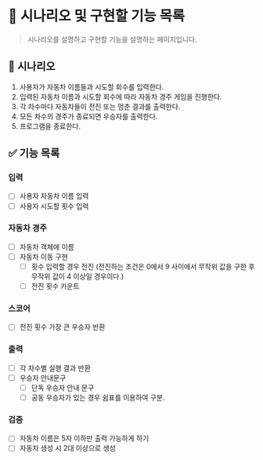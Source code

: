 # 📝 시나리오 및 구현할 기능 목록

> 시나리오를 설명하고 구현할 기능을 설명하는 페이지입니다.
>

## 📕 시나리오

1. 사용자가 자동차 이름들과 시도할 회수를 입력한다.
2. 입력된 자동차 이름과 시도할 회수에 따라 자동차 경주 게임을 진행한다.
3. 각 차수마다 자동차들이 전진 또는 멈춘 결과를 출력한다.
4. 모든 차수의 경주가 종료되면 우승자를 출력한다.
5. 프로그램을 종료한다.

## ✅ 기능 목록

### 입력

- [ ]  사용자 자동차 이름 입력
- [ ]  사용자 시도할 횟수 입력

### 자동차 경주

- [ ]  자동차 객체에 이름
- [ ]  자동차 이동 구현
    - [ ]  횟수 입력할 경우 전진 (전진하는 조건은 0에서 9 사이에서 무작위 값을 구한 후 무작위 값이 4 이상일 경우이다.)
    - [ ]  전진 횟수 카운트

### 스코어

- [ ]  전진 횟수 가장 큰 우승자 반환

### 출력

- [ ]  각 차수별 실행 결과 반환
- [ ] 우승자 안내문구
    - [ ]  단독 우승자 안내 문구
    - [ ]  공동 우승자가 있는 경우 쉼표를 이용하여 구분.

### 검증

- [ ]  자동차 이름은 5자 이하만 출력 가능하게 하기
- [ ]  자동차 생성 시 2대 이상으로 생성